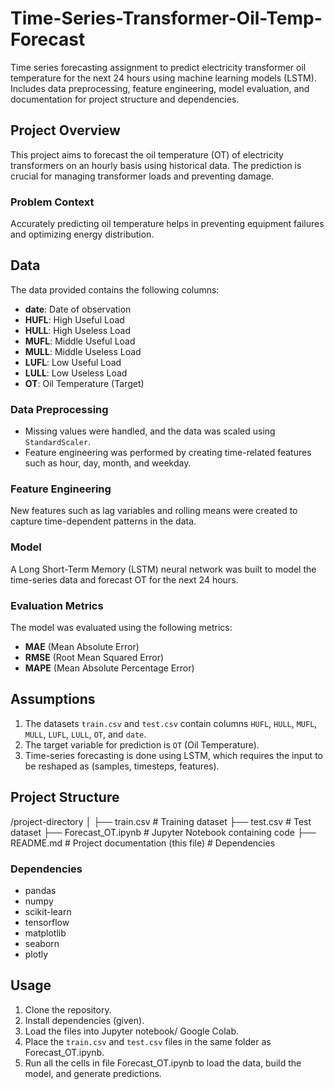 # Time-Series-Transformer-Oil-Temp-Forecast
Time series forecasting assignment to predict electricity transformer oil temperature for the next 24 hours using machine learning models (LSTM). Includes data preprocessing, feature engineering, model evaluation, and documentation for project structure and dependencies.

## Project Overview
This project aims to forecast the oil temperature (OT) of electricity transformers on an hourly basis using historical data. The prediction is crucial for managing transformer loads and preventing damage.

### Problem Context
Accurately predicting oil temperature helps in preventing equipment failures and optimizing energy distribution.

## Data
The data provided contains the following columns:
- **date**: Date of observation
- **HUFL**: High Useful Load
- **HULL**: High Useless Load
- **MUFL**: Middle Useful Load
- **MULL**: Middle Useless Load
- **LUFL**: Low Useful Load
- **LULL**: Low Useless Load
- **OT**: Oil Temperature (Target)

### Data Preprocessing
- Missing values were handled, and the data was scaled using `StandardScaler`.
- Feature engineering was performed by creating time-related features such as hour, day, month, and weekday.

### Feature Engineering
New features such as lag variables and rolling means were created to capture time-dependent patterns in the data.

### Model
A Long Short-Term Memory (LSTM) neural network was built to model the time-series data and forecast OT for the next 24 hours.

### Evaluation Metrics
The model was evaluated using the following metrics:
- **MAE** (Mean Absolute Error)
- **RMSE** (Root Mean Squared Error)
- **MAPE** (Mean Absolute Percentage Error)

## Assumptions

1. The datasets `train.csv` and `test.csv` contain columns `HUFL`, `HULL`, `MUFL`, `MULL`, `LUFL`, `LULL`, `OT`, and `date`.
2. The target variable for prediction is `OT` (Oil Temperature).
3. Time-series forecasting is done using LSTM, which requires the input to be reshaped as (samples, timesteps, features).

## Project Structure
/project-directory │ ├── train.csv # Training dataset ├── test.csv # Test dataset ├── Forecast_OT.ipynb # Jupyter Notebook containing code ├── README.md # Project documentation (this file) # Dependencies


### Dependencies
- pandas
- numpy
- scikit-learn
- tensorflow
- matplotlib
- seaborn
- plotly

## Usage

1. Clone the repository.
2. Install dependencies (given).
3. Load the files into Jupyter notebook/ Google Colab.
4. Place the `train.csv` and `test.csv` files in the same folder as Forecast_OT.ipynb.
5. Run all the cells in file Forecast_OT.ipynb to load the data, build the model, and generate predictions.

